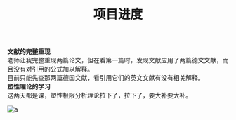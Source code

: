 ﻿---
layout: article
title: 项目进度
mathjax: true
key: 2018-07-04-diary
---
**文献的完整重现**   
  老师让我完整重现两篇论文，但在看第一篇时，发现文献应用了两篇德文文献，而且没有对引用的公式加以解释。   
  目前只能先查那两篇德国文献，看引用它们的英文文献有没有相关解释。   
**塑性理论的学习**   
  这两天都是课，塑性极限分析理论拉下了，拉下了，要大补要大补。  

![a](github.com/FourthNight/FourthNight.github.io/blob/master/pics/badapple.jpg)


